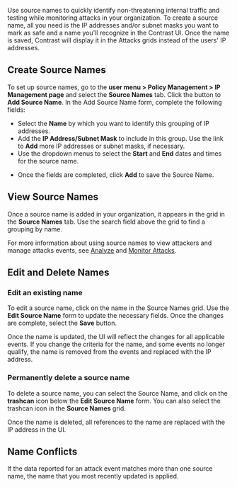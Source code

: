 <!--
title: "IP Management"
description: "Overview of IP management"
tags: "admin policy management ip attacks attacker protect"
-->

Use source names to quickly identify non-threatening internal traffic and testing while monitoring attacks in your organization. To create a source name, all you need is the IP addresses and/or subnet masks you want to mark as safe and a name you'll recognize in the Contrast UI. Once the name is saved, Contrast will display it in the Attacks grids instead of the users' IP addresses. 

## Create Source Names

To set up source names, go to the **user menu > Policy Management > IP Management page** and select the **Source Names** tab. Click the button to **Add Source Name**. In the Add Source Name form, complete the following fields: 

* Select the **Name** by which you want to identify this grouping of IP addresses.
* Add the **IP Address/Subnet Mask** to include in this group. Use the link to **Add** more IP addresses or subnet masks, if necessary. 
* Use the dropdown menus to select the **Start** and **End** dates and times for the source name. 
<!-- * Apply to past events..? -->
* Once the fields are completed, click **Add** to save the Source Name. 

## View Source Names

Once a source name is added in your organization, it appears in the grid in the **Source Names** tab. Use the search field above the grid to find a grouping by name<!-- or IP address -->.

For more information about using source names to view attackers and manage attacks events, see [Analyze](user-attacks.html#analyze-attacks) and [Monitor Attacks](user-attacks.html#monitor). 

## Edit and Delete Names

### Edit an existing name 

To edit a source name, click on the name in the Source Names grid<!-- or Monitor page -->. Use the **Edit Source Name** form to update the necessary fields. Once the changes are complete, select the **Save** button. 

Once the name is updated, the UI will reflect the changes for all applicable events. If you change the criteria for the name, and some events no longer qualify, the name is removed from the events and replaced with the IP address. 

### Permanently delete a source name

To delete a source name, you can select the Source Name, and click on the **trashcan** icon below the **Edit Source Name** form. You can also select the trashcan icon in the **Source Names** grid. 

Once the name is deleted, all references to the name are replaced with the IP address in the UI. 

## Name Conflicts 

If the data reported for an attack event matches more than one source name, the name that you most recently updated is applied.

<!-- Add note to Attacks articles -->


